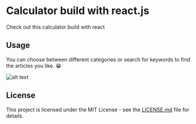 # Calculator build with react.js	

Check out this calculator build with react

## Usage

You can choose between different categories or search for keywords to find the articles you like. :grin:

![alt text](https://github.com/JohannesSchwegler/markdown/blob/master/calc.png)



## License

This project is licensed under the MIT License - see the [LICENSE.md](LICENSE.md) file for details.
